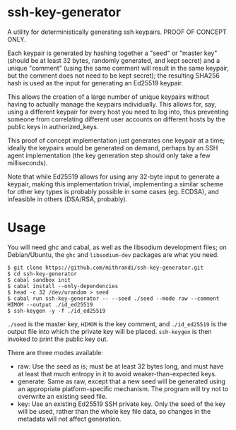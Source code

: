 ssh-key-generator
=================
A utility for deterministically generating ssh keypairs. PROOF OF CONCEPT ONLY.

Each keypair is generated by hashing together a "seed" or "master key" (should
be at least 32 bytes, randomly generated, and kept secret) and a unique
"comment" (using the same comment will result in the same keypair, but the comment
does not need to be kept secret); the resulting SHA256 hash is used as the
input for generating an Ed25519 keypair.

This allows the creation of a large number of unique keypairs without having to
actually manage the keypairs individually. This allows for, say, using a
different keypair for every host you need to log into, thus preventing someone
from correlating different user accounts on different hosts by the public keys
in authorized_keys.

This proof of concept implementation just generates one keypair at a time;
ideally the keypairs would be generated on demand, perhaps by an SSH agent
implementation (the key generation step should only take a few milliseconds).

Note that while Ed25519 allows for using any 32-byte input to generate a
keypair, making this implementation trivial, implementing a similar scheme for
other key types is probably possible in some cases (eg. ECDSA), and infeasible
in others (DSA/RSA, probably).

Usage
=====
You will need ghc and cabal, as well as the libsodium development files; on
Debian/Ubuntu, the `ghc` and `libsodium-dev` packages are what you need.

```ShellSession
$ git clone https://github.com/mithrandi/ssh-key-generator.git
$ cd ssh-key-generator
$ cabal sandbox init
$ cabal install --only-dependencies
$ head -c 32 /dev/urandom > seed
$ cabal run ssh-key-generator -- --seed ./seed --mode raw --comment HIMOM --output ./id_ed25519
$ ssh-keygen -y -f ./id_ed25519
```

`./seed` is the master key, `HIMOM` is the key comment, and `./id_ed25519` is
the output file into which the private key will be placed. `ssh-keygen` is then
invoked to print the public key out.

There are three modes available:

- raw: Use the seed as is; must be at least 32
  bytes long, and must have at least that much entropy in it to avoid
  weaker-than-expected keys.
- generate: Same as raw, except that a new seed will be generated using an
  appropriate platform-specific mechanism. The program will try not to
  overwrite an existing seed file.
- key: Use an existing Ed25519 SSH private key. Only the seed of the key will
  be used, rather than the whole key file data, so changes in the metadata will
  not affect generation.
